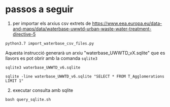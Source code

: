 
# passos a seguir

1. per importar els arxius csv extrets de https://www.eea.europa.eu/data-and-maps/data/waterbase-uwwtd-urban-waste-water-treatment-directive-5

```shell
python3.7 import_waterbase_csv_files.py
```

Aquesta instrucció generarà un arxiu "waterbase_UWWTD_vX.sqlite" que es llavors es pot obrir amb la comanda ```sqlite3``` 

```shell
sqlite3 waterbase_UWWTD_v6.sqlite
```

```shell
sqlite -line waterbase_UWWTD_v6.sqlite "SELECT * FROM T_Agglomerations LIMIT 1"
```

2. executar consulta amb sqlite

```shell
bash query_sqlite.sh
```
